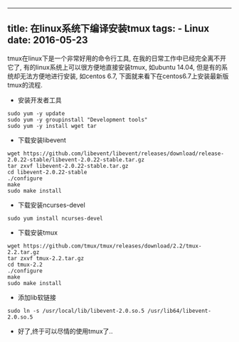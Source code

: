 ----------------
title: 在linux系统下编译安装tmux
tags:
    - Linux
date: 2016-05-23
----------------

tmux在linux下是一个非常好用的命令行工具, 在我的日常工作中已经完全离不开它了, 有的linux系统上可以很方便地直接安装tmux, 如ubuntu 14.04, 但是有的系统却无法方便地进行安装, 如centos 6.7, 下面就来看下在centos6.7上安装最新版tmux的流程.

<!-- more -->

* 安装开发者工具

```
sudo yum -y update
sudo yum -y groupinstall "Development tools"
sudo yum -y install wget tar
```

* 下载安装libevent

```
wget https://github.com/libevent/libevent/releases/download/release-2.0.22-stable/libevent-2.0.22-stable.tar.gz
tar zxvf libevent-2.0.22-stable.tar.gz
cd libevent-2.0.22-stable
./configure
make
sudo make install
```

* 下载安装ncurses-devel

```
sudo yum install ncurses-devel
```

* 下载安装tmux

```
wget https://github.com/tmux/tmux/releases/download/2.2/tmux-2.2.tar.gz
tar zxvf tmux-2.2.tar.gz
cd tmux-2.2
./configure
make
sudo make install
```

* 添加lib软链接

```
sudo ln -s /usr/local/lib/libevent-2.0.so.5 /usr/lib64/libevent-2.0.so.5
```

* 好了,终于可以尽情的使用tmux了..
